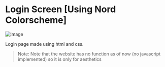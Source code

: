 # Login Screen [Using Nord Colorscheme]
![image](https://github.com/bassmm/login-screen/assets/134802035/835d5a32-6e1c-4de2-9fc0-b832c2838ab9)

Login page made using html and css.
> Note: Note that the website has no function as of now (no javascript implemented) so it is only for aesthetics

